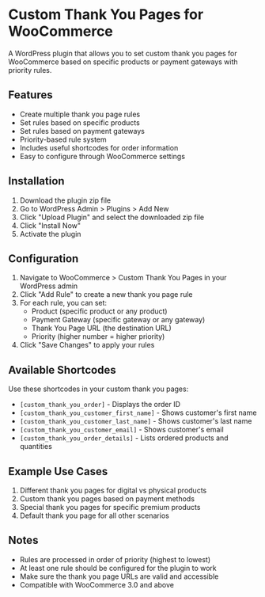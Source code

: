 # Custom Thank You Pages for WooCommerce

A WordPress plugin that allows you to set custom thank you pages for WooCommerce based on specific products or payment gateways with priority rules.

## Features

- Create multiple thank you page rules
- Set rules based on specific products
- Set rules based on payment gateways
- Priority-based rule system
- Includes useful shortcodes for order information
- Easy to configure through WooCommerce settings

## Installation

1. Download the plugin zip file
2. Go to WordPress Admin > Plugins > Add New
3. Click "Upload Plugin" and select the downloaded zip file
4. Click "Install Now"
5. Activate the plugin

## Configuration

1. Navigate to WooCommerce > Custom Thank You Pages in your WordPress admin
2. Click "Add Rule" to create a new thank you page rule
3. For each rule, you can set:
   - Product (specific product or any product)
   - Payment Gateway (specific gateway or any gateway)
   - Thank You Page URL (the destination URL)
   - Priority (higher number = higher priority)
4. Click "Save Changes" to apply your rules

## Available Shortcodes

Use these shortcodes in your custom thank you pages:

- `[custom_thank_you_order]` - Displays the order ID
- `[custom_thank_you_customer_first_name]` - Shows customer's first name
- `[custom_thank_you_customer_last_name]` - Shows customer's last name
- `[custom_thank_you_customer_email]` - Shows customer's email
- `[custom_thank_you_order_details]` - Lists ordered products and quantities

## Example Use Cases

1. Different thank you pages for digital vs physical products
2. Custom thank you pages based on payment methods
3. Special thank you pages for specific premium products
4. Default thank you page for all other scenarios

## Notes

- Rules are processed in order of priority (highest to lowest)
- At least one rule should be configured for the plugin to work
- Make sure the thank you page URLs are valid and accessible
- Compatible with WooCommerce 3.0 and above
